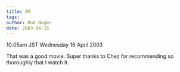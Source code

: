 ```yaml
---
title: AM
tags: 
author: Rob Nugen
date: 2003-04-16
---
```


<p class=date>10:05am JST Wednesday 16 April 2003</p>

<p>That was a good movie.  Super thanks to Chez for recommending so
thoroughly that I watch it.</p>

